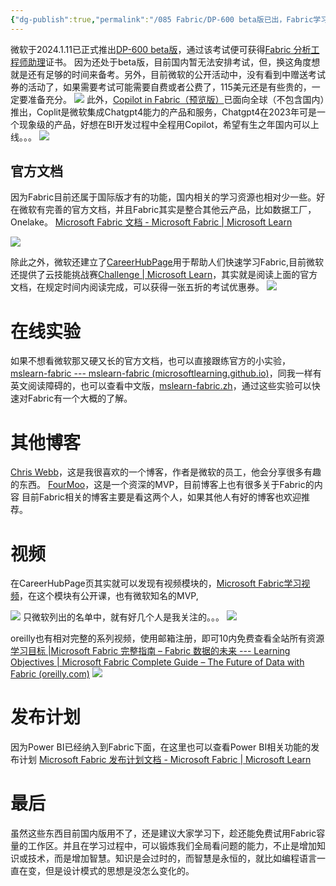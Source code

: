 ```yaml
---
{"dg-publish":true,"permalink":"/085 Fabric/DP-600 beta版已出，Fabric学习资源汇总/","tags":["fabric"]}
---
```



微软于2024.1.11已正式推出[DP-600 beta版](https://learn.microsoft.com/zh-cn/credentials/certifications/exams/dp-600/)，通过该考试便可获得[Fabric 分析工程师助理](https://learn.microsoft.com/zh-cn/credentials/certifications/fabric-analytics-engineer-associate/)证书。
因为还处于beta版，目前国内暂无法安排考试，但，换这角度想就是还有足够的时间来备考。另外，目前微软的公开活动中，没有看到中赠送考试券的活动了，如果需要考试可能需要自费或者公费了，115美元还是有些贵的，一定要准备充分。
![](https://s2.loli.net/2024/01/15/TEVDImKo1fC6Yja.png)
此外，[Copilot in Fabric（预览版）](https://blog.fabric.microsoft.com/en-us/blog/copilot-in-fabric-preview-is-available-worldwide/)已面向全球（不包含国内）推出，Coplit是微软集成Chatgpt4能力的产品和服务，Chatgpt4在2023年可是一个现象级的产品，好想在BI开发过程中全程用Copilot，希望有生之年国内可以上线。。。
![](https://s2.loli.net/2024/01/17/7sfXtpJVm8ndDl3.png)

## 官方文档
因为Fabric目前还属于国际版才有的功能，国内相关的学习资源也相对少一些。好在微软有完善的官方文档，并且Fabric其实是整合其他云产品，比如数据工厂，Onelake。
[Microsoft Fabric 文档 - Microsoft Fabric | Microsoft Learn](https://learn.microsoft.com/zh-cn/fabric/)

![](https://s2.loli.net/2024/01/17/OfsZvgE8Fyzad2B.png)

除此之外，微软还建立了[CareerHubPage](https://community.fabric.microsoft.com/t5/custom/page/page-id/CareerHubPage?ocid=fabric24_careerhub_fabriccomm_banner_clp)用于帮助人们快速学习Fabric,目前微软还提供了云技能挑战赛[Challenge | Microsoft Learn](https://learn.microsoft.com/en-us/training/challenges?id=bfb9f08c-b763-4f60-b5d7-360debaf4f8f&ocid=fabric24_30DTLI_fabriccomm_card_clp&wt.mc_id=cloudskillschallenge_bfb9f08c-b763-4f60-b5d7-360debaf4f8f_30dtli_web_wwl)，其实就是阅读上面的官方文档，在规定时间内阅读完成，可以获得一张五折的考试优惠券。
![](https://s2.loli.net/2024/01/17/e6DjSTs7AXVxm8t.png)

# 在线实验

如果不想看微软那又硬又长的官方文档，也可以直接跟练官方的小实验，[mslearn-fabric --- mslearn-fabric (microsoftlearning.github.io)](https://microsoftlearning.github.io/mslearn-fabric/)，同我一样有英文阅读障碍的，也可以查看中文版，[mslearn-fabric.zh](https://github.com/MicrosoftLearning/mslearn-fabric.zh-cn/blob/main/Instructions/Labs/01-lakehouse.md)，通过这些实验可以快速对Fabric有一个大概的了解。

# 其他博客

[Chris Webb](https://blog.crossjoin.co.uk/category/fabric/)，这是我很喜欢的一个博客，作者是微软的员工，他会分享很多有趣的东西。
[FourMoo](https://www.fourmoo.com/category/microsoft-fabric/)，这是一个资深的MVP，目前博客上也有很多关于Fabric的内容
目前Fabric相关的博客主要是看这两个人，如果其他人有好的博客也欢迎推荐。
# 视频 

在CareerHubPage页其实就可以发现有视频模块的，[Microsoft Fabric学习视频](https://learn.microsoft.com/en-us/shows/learn-live/microsoft-fabric-wave-1/)，在这个模块有公开课，也有微软知名的MVP,

![](https://s2.loli.net/2024/01/17/GYHn3pUMuPDkOeV.png)
只微软列出的名单中，就有好几个人是我关注的。。。
![](https://s2.loli.net/2024/01/17/w9D1bAnFqCstPkg.png)

oreilly也有相对完整的系列视频，使用邮箱注册，即可10内免费查看全站所有资源
[学习目标 |Microsoft Fabric 完整指南 – Fabric 数据的未来 --- Learning Objectives | Microsoft Fabric Complete Guide – The Future of Data with Fabric (oreilly.com)](https://learning.oreilly.com/videos/microsoft-fabric-complete/9781835467831/9781835467831-video1_3/)
![](https://s2.loli.net/2024/01/17/LpE6qt8zQgufXTI.png)

# 发布计划
因为Power BI已经纳入到Fabric下面，在这里也可以查看Power BI相关功能的发布计划
[Microsoft Fabric 发布计划文档 - Microsoft Fabric | Microsoft Learn](https://learn.microsoft.com/zh-cn/fabric/release-plan/)


# 最后
虽然这些东西目前国内版用不了，还是建议大家学习下，趁还能免费试用Fabric容量的工作区。并且在学习过程中，可以锻炼我们全局看问题的能力，不止是增加知识或技术，而是增加智慧。知识是会过时的，而智慧是永恒的，就比如编程语言一直在变，但是设计模式的思想是没怎么变化的。

